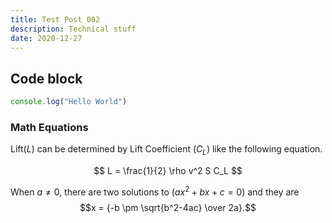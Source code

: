 ```yaml
---
title: Test Post 002
description: Technical stuff
date: 2020-12-27
---
```


## Code block

```javascript
console.log("Hello World")
```

### Math Equations

Lift($L$) can be determined by Lift Coefficient ($C_L$) like the following equation.

$$
L = \frac{1}{2} \rho v^2 S C_L
$$

When $a \ne 0$, there are two solutions to $(ax^2 + bx + c = 0)$ and they are
$$x = {-b \pm \sqrt{b^2-4ac} \over 2a}.$$
